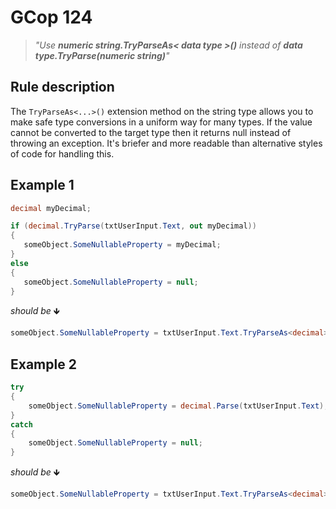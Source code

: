 ﻿# GCop 124

> *"Use **numeric string.TryParseAs< data type >()** instead of **data type.TryParse(numeric string)**"*

## Rule description

The `TryParseAs<...>()` extension method on the string type allows you to make safe type conversions in a uniform way for many types. If the value cannot be converted to the target type then it returns null instead of throwing an exception. It's briefer and more readable than alternative styles of code for handling this.

## Example 1

```csharp
decimal myDecimal;

if (decimal.TryParse(txtUserInput.Text, out myDecimal))
{
   someObject.SomeNullableProperty = myDecimal;
}
else
{
   someObject.SomeNullableProperty = null;
}
```

*should be* 🡻

```csharp
someObject.SomeNullableProperty = txtUserInput.Text.TryParseAs<decimal>();
```

## Example 2

```csharp
try
{
    someObject.SomeNullableProperty = decimal.Parse(txtUserInput.Text);
}
catch
{
    someObject.SomeNullableProperty = null;
}
```

*should be* 🡻

```csharp
someObject.SomeNullableProperty = txtUserInput.Text.TryParseAs<decimal>();
```